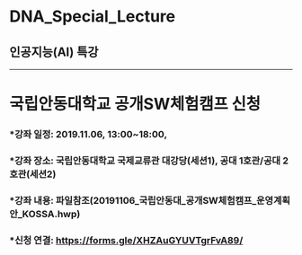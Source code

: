 # DNA_Special_Lecture
## 인공지능(AI) 특강

---------------------------------------------------------------------------------------------------
# 국립안동대학교 공개SW체험캠프 신청
### *강좌 일정: 2019.11.06, 13:00~18:00,
### *강좌 장소: 국립안동대학교 국제교류관 대강당(세션1), 공대 1호관/공대 2호관(세션2)
### *강좌 내용: 파일참조(20191106_국립안동대_공개SW체험캠프_운영계획안_KOSSA.hwp)
### *신청 연결: <https://forms.gle/XHZAuGYUVTgrFvA89/>
